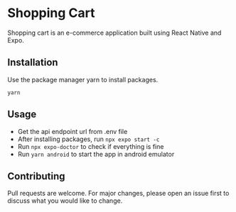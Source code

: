 # Shopping Cart

Shopping cart is an e-commerce application built using React Native and Expo.

## Installation

Use the package manager yarn to install packages.

```
yarn
```

## Usage

- Get the api endpoint url from .env file
- After installing packages, run `npx expo start -c`
- Run `npx expo-doctor` to check if everything is fine
- Run `yarn android` to start the app in android emulator

## Contributing

Pull requests are welcome. For major changes, please open an issue first
to discuss what you would like to change.

